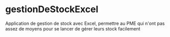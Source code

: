 # gestionDeStockExcel
Application de gestion de stock avec Excel, permettre au PME qui n'ont pas assez de moyens pour se lancer de gérer leurs stock facilement
